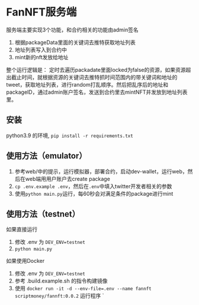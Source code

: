 # FanNFT服务端

服务端主要实现3个功能，和合约相关的功能由admin签名

1. 根据packageData里面的关键词去推特获取地址列表
2. 地址列表写入到合约中
3. mint新的nft发放给地址

整个运行逻辑是：
定时去遍历packadate里面locked为false的资源，如果资源超出截止时间，就根据资源的关键词去推特抓时间范围内的带关键词和地址的tweet，获取地址列表，进行random打乱顺序。然后把乱序后的地址和packageID，通过admin账户签名，发送到合约里去mintNFT并发放到地址列表里。

## 安装

python3.9 的环境, `pip install -r requirements.txt`

## 使用方法（emulator）

1. 参考web/中的提示，运行模拟器，部署合约，启动dev-wallet，运行web，然后在web端用用户账户去create package
2. `cp .env.example .env`，然后在`.env`中填入twitter开发者相关的参数
3. 使用`python main.py`运行，每60秒会对满足条件的package进行mint

## 使用方法（testnet）

如果直接运行

1. 修改 .env 为 `DEV_ENV=testnet`
2. `python main.py`

如果使用Docker

1. 修改 .env 为 `DEV_ENV=testnet`
2. 参考 .build.example.sh 的指令构建镜像
3. 使用 `docker run -it -d --env-file=.env --name fannft scriptmoney/fannft:0.0.2` 运行程序
`